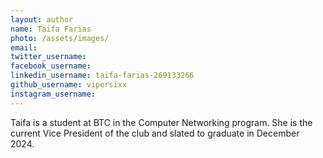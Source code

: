 ```yaml
---
layout: author
name: Taifa Farias
photo: /assets/images/ 
email: 
twitter_username:
facebook_username: 
linkedin_username: taifa-farias-269133266
github_username: vipersixx 
instagram_username:
---
```


Taifa is a student at BTC in the Computer Networking program. She is the current Vice President of the club and slated to graduate in December 2024.